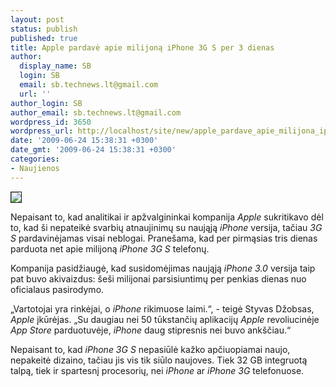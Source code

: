 ```yaml
---
layout: post
status: publish
published: true
title: Apple pardavė apie milijoną iPhone 3G S per 3 dienas
author:
  display_name: SB
  login: SB
  email: sb.technews.lt@gmail.com
  url: ''
author_login: SB
author_email: sb.technews.lt@gmail.com
wordpress_id: 3650
wordpress_url: http://localhost/site/new/apple_pardave_apie_milijona_iphone_3g_s_per_3_dienas/
date: '2009-06-24 15:38:31 +0300'
date_gmt: '2009-06-24 15:38:31 +0300'
categories:
- Naujienos
---
```

<div class="imgright"><img src="http://tbn0.google.com/images?q=tbn:r1h83am6vA_HIM:http://image.examiner.com/images/blog/wysiwyg/image/iphone3gs1.jpg" border="1" /></div>
<p>Nepaisant to, kad analitikai ir apžvalgininkai kompanija <i>Apple</i> sukritikavo dėl to, kad ši nepateikė svarbių atnaujinimų su naująją <i>iPhone</i> versija, tačiau <i>3G S</i> pardavinėjamas visai neblogai. Pranešama, kad per pirmąsias tris dienas parduota net apie milijoną <i>iPhone 3G S</i> telefonų.</p>
<p>Kompanija pasidžiaugė, kad susidomėjimas naująją <i>iPhone 3.0</i> versija taip pat buvo akivaizdus: šeši milijonai parsisiuntimų per penkias dienas nuo oficialaus pasirodymo.</p>
<p>„Vartotojai yra rinkėjai, o <i>iPhone</i> rikimuose laimi.“, - teigė Styvas Džobsas, <i>Apple</i> įkūrėjas. „Su daugiau nei 50 tūkstančių aplikacijų <i>Apple</i> revoliucinėje <i>App Store</i> parduotuvėje, <i>iPhone</i> daug stipresnis nei buvo ankščiau.“</p>
<p>Nepaisant to, kad <i>iPhone 3G S</i> nepasiūlė kažko apčiuopiamai naujo, nepakeitė dizaino, tačiau jis vis tik siūlo naujoves. Tiek 32 GB integruotą talpą, tiek ir spartesnį procesorių, nei <i>iPhone</i> ar <i>iPhone 3G</i> telefonuose. </p>
